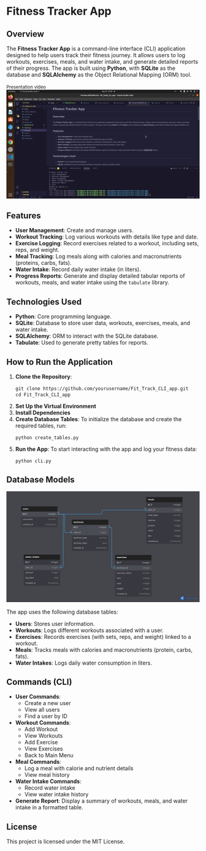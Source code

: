 <h1>Fitness Tracker App</h1>

<h2>Overview</h2>
<p>The <strong>Fitness Tracker App</strong> is a command-line interface (CLI) application designed to help users track their fitness journey. It allows users to log workouts, exercises, meals, and water intake, and generate detailed reports of their progress. The app is built using <strong>Python</strong>, with <strong>SQLite</strong> as the database and <strong>SQLAlchemy</strong> as the Object Relational Mapping (ORM) tool.</p>

<small>Presentation video</small>
[![Presentation video](presentation.png)](https://vimeo.com/1011903747?share=copy)



<h2>Features</h2>
<ul>
    <li><strong>User Management</strong>: Create and manage users.</li>
    <li><strong>Workout Tracking</strong>: Log various workouts with details like type and date.</li>
    <li><strong>Exercise Logging</strong>: Record exercises related to a workout, including sets, reps, and weight.</li>
    <li><strong>Meal Tracking</strong>: Log meals along with calories and macronutrients (proteins, carbs, fats).</li>
    <li><strong>Water Intake</strong>: Record daily water intake (in liters).</li>
    <li><strong>Progress Reports</strong>: Generate and display detailed tabular reports of workouts, meals, and water intake using the <code>tabulate</code> library.</li>
</ul>

<h2>Technologies Used</h2>
<ul>
    <li><strong>Python</strong>: Core programming language.</li>
    <li><strong>SQLite</strong>: Database to store user data, workouts, exercises, meals, and water intake.</li>
    <li><strong>SQLAlchemy</strong>: ORM to interact with the SQLite database.</li>
    <li><strong>Tabulate</strong>: Used to generate pretty tables for reports.</li>
</ul>

<h2>How to Run the Application</h2>

<ol>
    <li>
        <strong>Clone the Repository</strong>:
        <pre><code>git clone https://github.com/yourusername/Fit_Track_CLI_app.git
cd Fit_Track_CLI_app</code></pre>
    </li>
    <li>
        <strong>Set Up the Virtual Environment</strong>
    </li>
    <li>
        <strong>Install Dependencies</strong>
    </li>
    <li>
        <strong>Create Database Tables</strong>:
        To initialize the database and create the required tables, run:
        <pre><code>python create_tables.py</code></pre>
    </li>
    <li>
        <strong>Run the App</strong>:
        To start interacting with the app and log your fitness data:
        <pre><code>python cli.py</code></pre>
    </li>
</ol>

<h2>Database Models</h2>

![db diagram](dbdiagram.png)


<p>The app uses the following database tables:</p>
<ul>
    <li><strong>Users</strong>: Stores user information.</li>
    <li><strong>Workouts</strong>: Logs different workouts associated with a user.</li>
    <li><strong>Exercises</strong>: Records exercises (with sets, reps, and weight) linked to a workout.</li>
    <li><strong>Meals</strong>: Tracks meals with calories and macronutrients (protein, carbs, fats).</li>
    <li><strong>Water Intakes</strong>: Logs daily water consumption in liters.</li>
</ul>

<h2>Commands (CLI)</h2>
<ul>
    <li><strong>User Commands</strong>:
        <ul>
            <li>Create a new user</li>
            <li>View all users</li>
            <li>Find a user by ID</li>
        </ul>
    </li>
    <li><strong>Workout Commands</strong>:
        <ul>
            <li> Add Workout </li>
            <li> View Workouts</li>
            <li> Add Exercise</li>
            <li> View Exercises</li>
            <li> Back to Main Menu</li>
        </ul>
    </li>
    <li><strong>Meal Commands</strong>:
        <ul>
            <li>Log a meal with calorie and nutrient details</li>
            <li>View meal history</li>
        </ul>
    </li>
    <li><strong>Water Intake Commands</strong>:
        <ul>
            <li>Record water intake</li>
            <li>View water intake history</li>
        </ul>
    </li>
    <li><strong>Generate Report</strong>: Display a summary of workouts, meals, and water intake in a formatted table.</li>
</ul>

<h2>License</h2>
<p>This project is licensed under the MIT License.</p>


